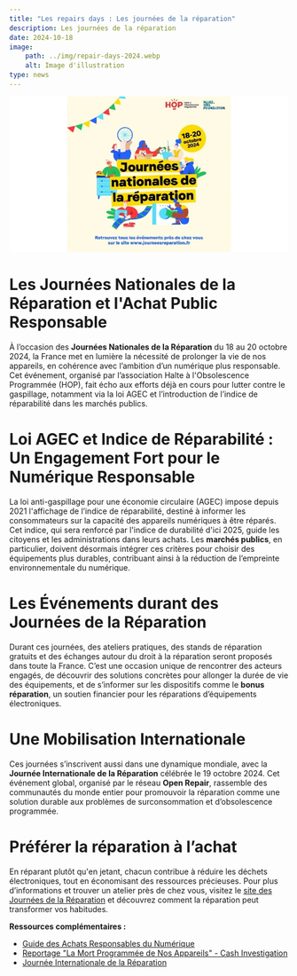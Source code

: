 ```yaml
---
title: "Les repairs days : Les journées de la réparation"
description: Les journées de la réparation
date: 2024-10-18
image:
    path: ../img/repair-days-2024.webp
    alt: Image d'illustration
type: news
---
```


![](/img//posts//repair-days-2024/repair-days-2024.webp)

# Les Journées Nationales de la Réparation et l'Achat Public Responsable

À l’occasion des **Journées Nationales de la Réparation** du 18 au 20 octobre 2024, la France met en lumière la nécessité de prolonger la vie de nos appareils, en cohérence avec l’ambition d’un numérique plus responsable. Cet événement, organisé par l’association Halte à l'Obsolescence Programmée (HOP), fait écho aux efforts déjà en cours pour lutter contre le gaspillage, notamment via la loi AGEC et l’introduction de l’indice de réparabilité dans les marchés publics.

# Loi AGEC et Indice de Réparabilité : Un Engagement Fort pour le Numérique Responsable

La loi anti-gaspillage pour une économie circulaire (AGEC) impose depuis 2021 l'affichage de l’indice de réparabilité, destiné à informer les consommateurs sur la capacité des appareils numériques à être réparés. Cet indice, qui sera renforcé par l'indice de durabilité d'ici 2025, guide les citoyens et les administrations dans leurs achats. Les **marchés publics**, en particulier, doivent désormais intégrer ces critères pour choisir des équipements plus durables, contribuant ainsi à la réduction de l’empreinte environnementale du numérique.

# Les Événements durant des Journées de la Réparation

Durant ces journées, des ateliers pratiques, des stands de réparation gratuits et des échanges autour du droit à la réparation seront proposés dans toute la France. C’est une occasion unique de rencontrer des acteurs engagés, de découvrir des solutions concrètes pour allonger la durée de vie des équipements, et de s’informer sur les dispositifs comme le **bonus réparation**, un soutien financier pour les réparations d’équipements électroniques.

# Une Mobilisation Internationale

Ces journées s’inscrivent aussi dans une dynamique mondiale, avec la **Journée Internationale de la Réparation** célébrée le 19 octobre 2024. Cet événement global, organisé par le réseau **Open Repair**, rassemble des communautés du monde entier pour promouvoir la réparation comme une solution durable aux problèmes de surconsommation et d’obsolescence programmée.

# Préférer la réparation à l’achat

En réparant plutôt qu'en jetant, chacun contribue à réduire les déchets électroniques, tout en économisant des ressources précieuses. Pour plus d’informations et trouver un atelier près de chez vous, visitez le [site des Journées de la Réparation](https://journeesreparation.fr/ "‌site de l'événement") et découvrez comment la réparation peut transformer vos habitudes.

<div class="fr-highlight">

**Ressources complémentaires :**

- [Guide des Achats Responsables du Numérique](https://ecoresponsable.numerique.gouv.fr/publications/guide-achat-indice-reparabilite/indice-reparabilite-et-achats-publics/ "‌PDF du guide des achats responsables de la MiNumEco")
- [Reportage "La Mort Programmée de Nos Appareils" - Cash Investigation](https://www.youtube.com/watch?v=WDv8anjeMHs "Reportage sur youtube ‌")
- [Journée Internationale de la Réparation](https://openrepair.org/international-repair-day/ "‌le site de l'événement")
</div>

